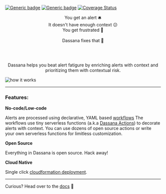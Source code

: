 [![Generic badge](https://img.shields.io/badge/license-apache2.0-green.svg)](https://www.apache.org/licenses/LICENSE-2.0) [![Generic badge](https://img.shields.io/badge/docs-blue.svg)](https://docs.dassana.io/) [![Coverage Status](https://coveralls.io/repos/github/dassana-io/dassana/badge.svg?branch=main)](https://coveralls.io/github/dassana-io/dassana?branch=main)



<p align="center">
  You get an alert 🛎️<br>
  It doesn't have enough context 😕 <br>
  You get frustrated 🤬  <br><br>
  Dassana fixes that 🧘  
</p>

<br><br>


<p align="center">
Dassana helps you beat alert fatigure by enriching alerts with context and prioritizing them with contextual risk.
</p>



![how it works](https://docs.dassana.io/assets/images/landing_hero-b058b93ef6cf71031980a14a51f2510f.png)

---

### Features:

**No-code/Low-code** 

Alerts are processed using declarative, YAML based [workflows](https://docs.dassana.io/docs/how-it-works/low-level#workflows)
The workflows use tiny serverless functions (a.k.a [Dassana Actions](https://contexthub.dassana.io/?explore=actions#explore)) to decorate alerts with context. You can use dozens of open source actions or write your own serverless functions for limitless customization.

**Open Source**

Everything in Dassana is open source. Hack away!

**Cloud Native**

Single click [cloudformation deployment](https://docs.dassana.io/docs/getting-started/installation).

---

Curious? Head over to the [docs](https://docs.dassana.io/) 📓

